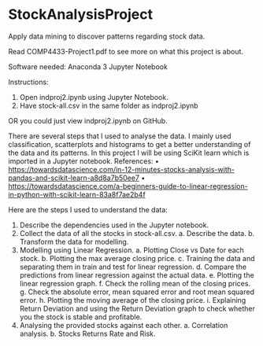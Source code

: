 # StockAnalysisProject
Apply data mining to discover patterns regarding stock data. 

Read COMP4433-Project1.pdf to see more on what this project is about.

Software needed:
Anaconda 3
Jupyter Notebook

Instructions:
1. Open indproj2.ipynb using Jupyter Notebook.
2. Have stock-all.csv in the same folder as indproj2.ipynb

OR you could just view indproj2.ipynb on GitHub.

There are several steps that I used to analyse the data. 
I mainly used classification, scatterplots and histograms to get a better understanding of the data and its patterns. 
In this project I will be using SciKit learn which is imported in a Jupyter notebook. 
References: 
• https://towardsdatascience.com/in-12-minutes-stocks-analysis-with-pandas-and-scikit-learn-a8d8a7b50ee7 
• https://towardsdatascience.com/a-beginners-guide-to-linear-regression-in-python-with-scikit-learn-83a8f7ae2b4f 

Here are the steps I used to understand the data:

1.    Describe the dependencies used in the Jupyter notebook.
2.    Collect the data of all the stocks in stock-all.csv.
    a.    Describe the data.
    b.    Transform the data for modelling.
3.    Modelling using Linear Regression.
    a.    Plotting Close vs Date for each stock.
    b.    Plotting the max average closing price.
    c.    Training the data and separating them in train and test for linear regression.
    d.    Compare the predictions from linear regression against the actual data.
    e.    Plotting the linear regression graph.
    f.    Check the rolling mean of the closing prices.
    g.    Check the absolute error, mean squared error and root mean squared error.
    h.    Plotting the moving average of the closing price.
    i.    Explaining Return Deviation and using the Return Deviation graph to check whether you the stock is stable and profitable.
4.    Analysing the provided stocks against each other.
    a.    Correlation analysis.
    b.    Stocks Returns Rate and Risk.
